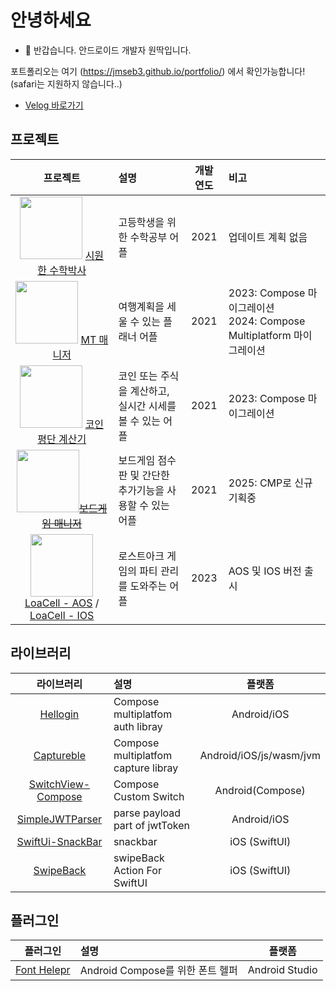 # 안녕하세요
- 👋 반갑습니다. 안드로이드 개발자 원딱입니다.
  
포트폴리오는 여기 (https://jmseb3.github.io/portfolio/) 에서 확인가능합니다! (safari는 지원하지 않습니다..)
- [Velog 바로가기](https://velog.io/@jmseb3)   
  
## 프로젝트

| 프로젝트 | 설명 | 개발 연도 | 비고 |
|:--------:|:-----|:---------:|:-----|
| <img src="https://user-images.githubusercontent.com/63912638/131365927-20f11f41-9e32-4202-ad12-cc0f5ec04f07.png" width="100" height="100"/> [시원한 수학박사](https://github.com/jmseb3/app_watermelon)   | 고등학생을 위한 수학공부 어플 | 2021 | 업데이트 계획 없음 |
| <img src="https://user-images.githubusercontent.com/63912638/131365925-6aa5fc21-78bd-46aa-ba2c-7587ee623806.png" width="100" height="100"/> [MT 매니저](https://github.com/jmseb3/app_mt_manager)   | 여행계획을 세울 수 있는 플래너 어플 | 2021 | 2023: Compose 마이그레이션<br>2024: Compose Multiplatform 마이그레이션  |
| <img src="https://user-images.githubusercontent.com/63912638/131365930-9992bed4-6893-412a-a600-08b13e78b4bd.png" width="100" height="100"/> [코인 평단 계산기](https://github.com/jmseb3/app_coin)   | 코인 또는 주식을 계산하고, 실시간 시세를 볼 수 있는 어플 | 2021 | 2023: Compose 마이그레이션 |
| <img src="https://user-images.githubusercontent.com/63912638/148641395-0eccacd6-652b-40c7-94c6-da13b835017f.png" width="100" height="100"/>~~[보드게임 매니저](https://github.com/jmseb3/app_boardgame2)~~   | 보드게임 점수판 및 간단한 추가기능을 사용할 수 있는 어플 | 2021 | 2025: CMP로 신규 기획중 |
| <img src="https://play-lh.googleusercontent.com/kXYsevYeyS3X_oT41WNR5-1nq9S2DcbS_DpXB4agzeYdsNLyH65N94GlaD_B2V9_670v=w240-h480-rw" width="100" height="100"/>[LoaCell - AOS](https://play.google.com/store/apps/details?id=com.wonddak.loacell.android&hl=ko-KR) / [LoaCell - IOS](https://apps.apple.com/app/id6475280029)  | 로스트아크 게임의 파티 관리를 도와주는 어플 | 2023 | AOS 및 IOS 버전 출시 |

## 라이브러리

| 라이브러리 | 설명 | 플랫폼 |
|:----------:|:-----|:------:|
| [Hellogin](https://github.com/jmseb3/helLogin)|Compose multiplatfom auth libray | Android/iOS|
| [Captureble](https://github.com/jmseb3/Capturable)| Compose multiplatfom capture libray |Android/iOS/js/wasm/jvm|
| [SwitchView-Compose](https://github.com/jmseb3/SwitchView-Compose) | Compose Custom Switch | Android(Compose) |
| [SimpleJWTParser](https://github.com/jmseb3/KMM-Simple-JWT-Parser) | parse payload part of jwtToken | Android/iOS|
| [SwiftUi-SnackBar](https://github.com/jmseb3/SwiftUI-Snackbar) | snackbar | iOS (SwiftUI) |
| [SwipeBack](https://github.com/jmseb3/swipeBack) | swipeBack Action For SwiftUI | iOS (SwiftUI) |

## 플러그인

| 플러그인 | 설명 | 플랫폼 |
|:--------:|:-----|:------:|
| [Font Helepr](https://github.com/jmseb3/Android_Font_Helper_Plugin) | Android Compose를 위한 폰트 헬퍼 | Android Studio |
